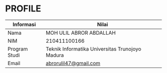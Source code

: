# PROFILE

| Informasi       | Nilai                                                                 |
|-----------------|-----------------------------------------------------------------------|
| Nama            | MOH ULIL ABROR ABDALLAH                                                 |
| NIM             | 210411100166                                                          |
| Program Studi   | Teknik Informatika Universitas Trunojoyo Madura                       |
| Email           | abrorulil47@gmail.com                                             |

```{tableofcontents}
```
